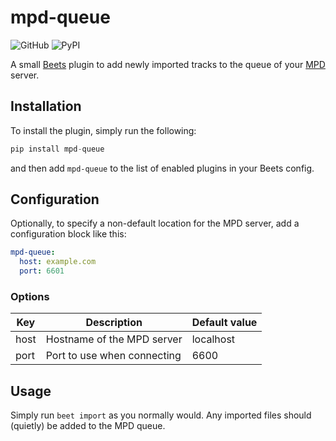 # mpd-queue

![GitHub](https://img.shields.io/github/license/ui-1/mpd-queue)
![PyPI](https://img.shields.io/pypi/v/mpd-queue)

A small [Beets](https://github.com/beetbox/beets) plugin to add newly imported tracks to the queue of your [MPD](https://github.com/MusicPlayerDaemon/MPD) server.

## Installation

To install the plugin, simply run the following:
```python
pip install mpd-queue
```
and then add `mpd-queue` to the list of enabled plugins in your Beets config.

## Configuration

Optionally, to specify a non-default location for the MPD server, add a configuration block like this:
```yaml
mpd-queue:
  host: example.com
  port: 6601
```

### Options

| Key  | Description                 | Default value |
|------|-----------------------------|---------------|
| host | Hostname of the MPD server  | localhost     |
| port | Port to use when connecting | 6600          |

## Usage

Simply run `beet import` as you normally would. Any imported files should (quietly) be added to the MPD queue.
